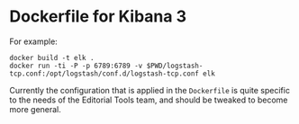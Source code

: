Dockerfile for Kibana 3
=======================

For example:

	docker build -t elk .
	docker run -ti -P -p 6789:6789 -v $PWD/logstash-tcp.conf:/opt/logstash/conf.d/logstash-tcp.conf elk

Currently the configuration that is applied in the `Dockerfile` is
quite specific to the needs of the Editorial Tools team, and should be
tweaked to become more general.
